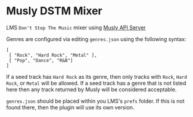 # Musly DSTM Mixer

LMS `Don't Stop The Music` mixer using [Musly API Server](https://github.com/CDrummond/musly-server)

Genres are configured via editing `genres.json` using the following syntax:

```
[
 [ "Rock", "Hard Rock", "Metal" ],
 [ "Pop", "Dance", "R&B"]
]
```

If a seed track has `Hard Rock` as its genre, then only tracks with `Rock`, 
`Hard Rock`, or `Metal` will be allowed. If a seed track has a genre that is not
listed here then any track returned by Musly will be considered acceptable.

`genres.json` should be placed within you LMS's `prefs` folder. If this is not
found there, then the plugin will use its own version.

